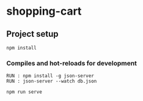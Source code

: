 # shopping-cart

## Project setup
```
npm install
```


### Compiles and hot-reloads for development
```
RUN : npm install -g json-server
RUN : json-server --watch db.json 

npm run serve
```
